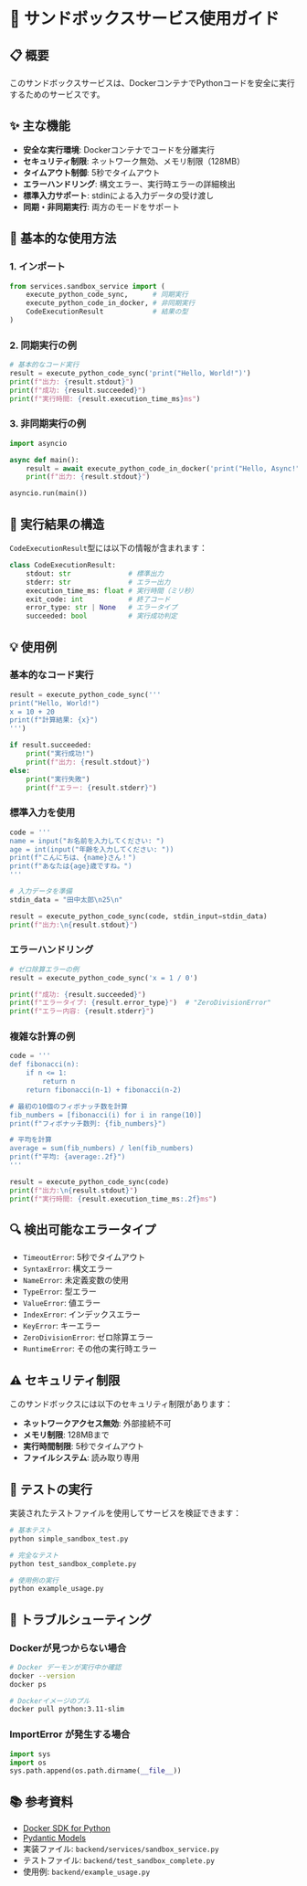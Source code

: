 # 🐳 サンドボックスサービス使用ガイド

## 📋 概要
このサンドボックスサービスは、DockerコンテナでPythonコードを安全に実行するためのサービスです。

## ✨ 主な機能
- **安全な実行環境**: Dockerコンテナでコードを分離実行
- **セキュリティ制限**: ネットワーク無効、メモリ制限（128MB）
- **タイムアウト制御**: 5秒でタイムアウト
- **エラーハンドリング**: 構文エラー、実行時エラーの詳細検出
- **標準入力サポート**: stdinによる入力データの受け渡し
- **同期・非同期実行**: 両方のモードをサポート

## 🚀 基本的な使用方法

### 1. インポート
```python
from services.sandbox_service import (
    execute_python_code_sync,      # 同期実行
    execute_python_code_in_docker, # 非同期実行
    CodeExecutionResult            # 結果の型
)
```

### 2. 同期実行の例
```python
# 基本的なコード実行
result = execute_python_code_sync('print("Hello, World!")')
print(f"出力: {result.stdout}")
print(f"成功: {result.succeeded}")
print(f"実行時間: {result.execution_time_ms}ms")
```

### 3. 非同期実行の例
```python
import asyncio

async def main():
    result = await execute_python_code_in_docker('print("Hello, Async!")')
    print(f"出力: {result.stdout}")

asyncio.run(main())
```

## 📝 実行結果の構造

`CodeExecutionResult`型には以下の情報が含まれます：

```python
class CodeExecutionResult:
    stdout: str              # 標準出力
    stderr: str              # エラー出力
    execution_time_ms: float # 実行時間（ミリ秒）
    exit_code: int           # 終了コード
    error_type: str | None   # エラータイプ
    succeeded: bool          # 実行成功判定
```

## 💡 使用例

### 基本的なコード実行
```python
result = execute_python_code_sync('''
print("Hello, World!")
x = 10 + 20
print(f"計算結果: {x}")
''')

if result.succeeded:
    print("実行成功!")
    print(f"出力: {result.stdout}")
else:
    print("実行失敗")
    print(f"エラー: {result.stderr}")
```

### 標準入力を使用
```python
code = '''
name = input("お名前を入力してください: ")
age = int(input("年齢を入力してください: "))
print(f"こんにちは、{name}さん！")
print(f"あなたは{age}歳ですね。")
'''

# 入力データを準備
stdin_data = "田中太郎\n25\n"

result = execute_python_code_sync(code, stdin_input=stdin_data)
print(f"出力:\n{result.stdout}")
```

### エラーハンドリング
```python
# ゼロ除算エラーの例
result = execute_python_code_sync('x = 1 / 0')

print(f"成功: {result.succeeded}")
print(f"エラータイプ: {result.error_type}")  # "ZeroDivisionError"
print(f"エラー内容: {result.stderr}")
```

### 複雑な計算の例
```python
code = '''
def fibonacci(n):
    if n <= 1:
        return n
    return fibonacci(n-1) + fibonacci(n-2)

# 最初の10個のフィボナッチ数を計算
fib_numbers = [fibonacci(i) for i in range(10)]
print(f"フィボナッチ数列: {fib_numbers}")

# 平均を計算
average = sum(fib_numbers) / len(fib_numbers)
print(f"平均: {average:.2f}")
'''

result = execute_python_code_sync(code)
print(f"出力:\n{result.stdout}")
print(f"実行時間: {result.execution_time_ms:.2f}ms")
```

## 🔍 検出可能なエラータイプ

- `TimeoutError`: 5秒でタイムアウト
- `SyntaxError`: 構文エラー
- `NameError`: 未定義変数の使用
- `TypeError`: 型エラー  
- `ValueError`: 値エラー
- `IndexError`: インデックスエラー
- `KeyError`: キーエラー
- `ZeroDivisionError`: ゼロ除算エラー
- `RuntimeError`: その他の実行時エラー

## ⚠️ セキュリティ制限

このサンドボックスには以下のセキュリティ制限があります：

- **ネットワークアクセス無効**: 外部接続不可
- **メモリ制限**: 128MBまで
- **実行時間制限**: 5秒でタイムアウト
- **ファイルシステム**: 読み取り専用

## 🧪 テストの実行

実装されたテストファイルを使用してサービスを検証できます：

```bash
# 基本テスト
python simple_sandbox_test.py

# 完全なテスト
python test_sandbox_complete.py

# 使用例の実行
python example_usage.py
```

## 🔧 トラブルシューティング

### Dockerが見つからない場合
```bash
# Docker デーモンが実行中か確認
docker --version
docker ps

# Dockerイメージのプル
docker pull python:3.11-slim
```

### ImportError が発生する場合
```python
import sys
import os
sys.path.append(os.path.dirname(__file__))
```

## 📚 参考資料

- [Docker SDK for Python](https://docker-py.readthedocs.io/)
- [Pydantic Models](https://docs.pydantic.dev/)
- 実装ファイル: `backend/services/sandbox_service.py`
- テストファイル: `backend/test_sandbox_complete.py`
- 使用例: `backend/example_usage.py`
